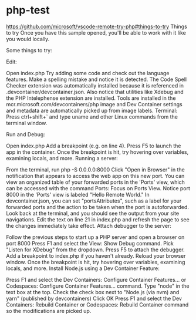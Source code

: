 # php-test

https://github.com/microsoft/vscode-remote-try-php#things-to-try
Things to try
Once you have this sample opened, you'll be able to work with it like you would locally.

Some things to try:

Edit:

Open index.php
Try adding some code and check out the language features.
Make a spelling mistake and notice it is detected. The Code Spell Checker extension was automatically installed because it is referenced in .devcontainer/devcontainer.json.
Also notice that utilities like Xdebug and the PHP Intelephense extension are installed. Tools are installed in the mcr.microsoft.com/devcontainers/php image and Dev Container settings and metadata are automatically picked up from image labels.
Terminal: Press ctrl+shift+` and type uname and other Linux commands from the terminal window.

Run and Debug:

Open index.php
Add a breakpoint (e.g. on line 4).
Press F5 to launch the app in the container.
Once the breakpoint is hit, try hovering over variables, examining locals, and more.
Running a server:

From the terminal, run php -S 0.0.0.0:8000
Click "Open in Browser" in the notification that appears to access the web app on this new port.
You can view an organized table of your forwarded ports in the 'Ports' view, which can be accessed with the command Ports: Focus on Ports View.
Notice port 8000 in the 'Ports' view is labeled "Hello Remote World." In devcontainer.json, you can set "portsAttributes", such as a label for your forwarded ports and the action to be taken when the port is autoforwarded.
Look back at the terminal, and you should see the output from your site navigations.
Edit the text on line 21 in index.php and refresh the page to see the changes immediately take effect.
Attach debugger to the server:

Follow the previous steps to start up a PHP server and open a browser on port 8000
Press F1 and select the View: Show Debug command.
Pick "Listen for XDebug" from the dropdown.
Press F5 to attach the debugger.
Add a breakpoint to index.php if you haven't already.
Reload your browser window.
Once the breakpoint is hit, try hovering over variables, examining locals, and more.
Install Node.js using a Dev Container Feature:

Press F1 and select the Dev Containers: Configure Container Features... or Codespaces: Configure Container Features... command.
Type "node" in the text box at the top.
Check the check box next to "Node.js (via nvm) and yarn" (published by devcontainers)
Click OK
Press F1 and select the Dev Containers: Rebuild Container or Codespaces: Rebuild Container command so the modifications are picked up.

